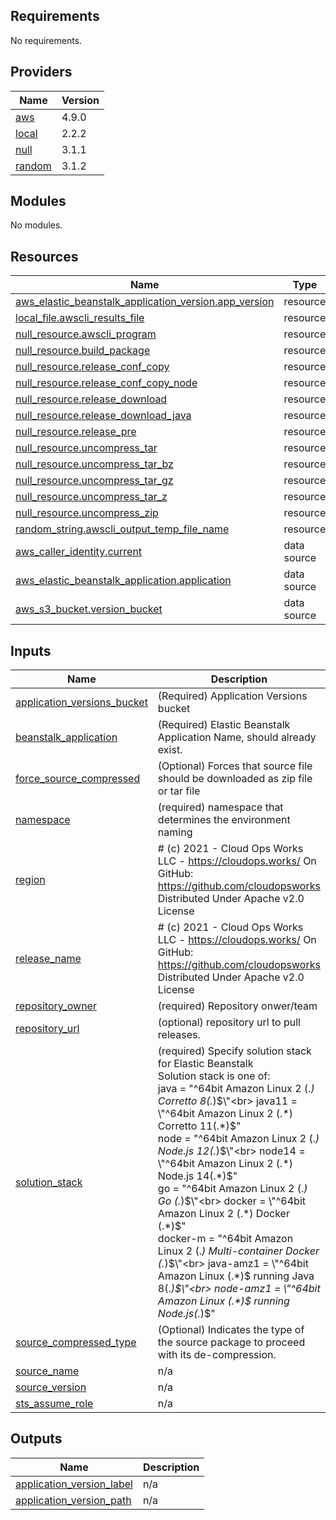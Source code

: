 ## Requirements

No requirements.

## Providers

| Name | Version |
|------|---------|
| <a name="provider_aws"></a> [aws](#provider\_aws) | 4.9.0 |
| <a name="provider_local"></a> [local](#provider\_local) | 2.2.2 |
| <a name="provider_null"></a> [null](#provider\_null) | 3.1.1 |
| <a name="provider_random"></a> [random](#provider\_random) | 3.1.2 |

## Modules

No modules.

## Resources

| Name | Type |
|------|------|
| [aws_elastic_beanstalk_application_version.app_version](https://registry.terraform.io/providers/hashicorp/aws/latest/docs/resources/elastic_beanstalk_application_version) | resource |
| [local_file.awscli_results_file](https://registry.terraform.io/providers/hashicorp/local/latest/docs/resources/file) | resource |
| [null_resource.awscli_program](https://registry.terraform.io/providers/hashicorp/null/latest/docs/resources/resource) | resource |
| [null_resource.build_package](https://registry.terraform.io/providers/hashicorp/null/latest/docs/resources/resource) | resource |
| [null_resource.release_conf_copy](https://registry.terraform.io/providers/hashicorp/null/latest/docs/resources/resource) | resource |
| [null_resource.release_conf_copy_node](https://registry.terraform.io/providers/hashicorp/null/latest/docs/resources/resource) | resource |
| [null_resource.release_download](https://registry.terraform.io/providers/hashicorp/null/latest/docs/resources/resource) | resource |
| [null_resource.release_download_java](https://registry.terraform.io/providers/hashicorp/null/latest/docs/resources/resource) | resource |
| [null_resource.release_pre](https://registry.terraform.io/providers/hashicorp/null/latest/docs/resources/resource) | resource |
| [null_resource.uncompress_tar](https://registry.terraform.io/providers/hashicorp/null/latest/docs/resources/resource) | resource |
| [null_resource.uncompress_tar_bz](https://registry.terraform.io/providers/hashicorp/null/latest/docs/resources/resource) | resource |
| [null_resource.uncompress_tar_gz](https://registry.terraform.io/providers/hashicorp/null/latest/docs/resources/resource) | resource |
| [null_resource.uncompress_tar_z](https://registry.terraform.io/providers/hashicorp/null/latest/docs/resources/resource) | resource |
| [null_resource.uncompress_zip](https://registry.terraform.io/providers/hashicorp/null/latest/docs/resources/resource) | resource |
| [random_string.awscli_output_temp_file_name](https://registry.terraform.io/providers/hashicorp/random/latest/docs/resources/string) | resource |
| [aws_caller_identity.current](https://registry.terraform.io/providers/hashicorp/aws/latest/docs/data-sources/caller_identity) | data source |
| [aws_elastic_beanstalk_application.application](https://registry.terraform.io/providers/hashicorp/aws/latest/docs/data-sources/elastic_beanstalk_application) | data source |
| [aws_s3_bucket.version_bucket](https://registry.terraform.io/providers/hashicorp/aws/latest/docs/data-sources/s3_bucket) | data source |

## Inputs

| Name | Description | Type | Default | Required |
|------|-------------|------|---------|:--------:|
| <a name="input_application_versions_bucket"></a> [application\_versions\_bucket](#input\_application\_versions\_bucket) | (Required) Application Versions bucket | `string` | n/a | yes |
| <a name="input_beanstalk_application"></a> [beanstalk\_application](#input\_beanstalk\_application) | (Required) Elastic Beanstalk Application Name, should already exist. | `string` | n/a | yes |
| <a name="input_force_source_compressed"></a> [force\_source\_compressed](#input\_force\_source\_compressed) | (Optional) Forces that source file should be downloaded as zip file or tar file | `bool` | `false` | no |
| <a name="input_namespace"></a> [namespace](#input\_namespace) | (required) namespace that determines the environment naming | `string` | n/a | yes |
| <a name="input_region"></a> [region](#input\_region) | # (c) 2021 - Cloud Ops Works LLC - https://cloudops.works/ On GitHub: https://github.com/cloudopsworks Distributed Under Apache v2.0 License | `string` | `"us-east-1"` | no |
| <a name="input_release_name"></a> [release\_name](#input\_release\_name) | # (c) 2021 - Cloud Ops Works LLC - https://cloudops.works/ On GitHub: https://github.com/cloudopsworks Distributed Under Apache v2.0 License | `string` | n/a | yes |
| <a name="input_repository_owner"></a> [repository\_owner](#input\_repository\_owner) | (required) Repository onwer/team | `string` | n/a | yes |
| <a name="input_repository_url"></a> [repository\_url](#input\_repository\_url) | (optional) repository url to pull releases. | `string` | `"https://github.com"` | no |
| <a name="input_solution_stack"></a> [solution\_stack](#input\_solution\_stack) | (required) Specify solution stack for Elastic Beanstalk<br>Solution stack is one of:<br>  java      = \"^64bit Amazon Linux 2 (.*) Corretto 8(.*)$\"<br>  java11    = \"^64bit Amazon Linux 2 (.*) Corretto 11(.*)$\"<br>  node      = \"^64bit Amazon Linux 2 (.*) Node.js 12(.*)$\"<br>  node14    = \"^64bit Amazon Linux 2 (.*) Node.js 14(.*)$\"<br>  go        = \"^64bit Amazon Linux 2 (.*) Go (.*)$\"<br>  docker    = \"^64bit Amazon Linux 2 (.*) Docker (.*)$\"<br>  docker-m  = \"^64bit Amazon Linux 2 (.*) Multi-container Docker (.*)$\"<br>  java-amz1 = \"^64bit Amazon Linux (.*)$ running Java 8(.*)$\"<br>  node-amz1 = \"^64bit Amazon Linux (.*)$ running Node.js(.*)$\" | `string` | `"java"` | no |
| <a name="input_source_compressed_type"></a> [source\_compressed\_type](#input\_source\_compressed\_type) | (Optional) Indicates the type of the source package to proceed with its de-compression. | `string` | `"zip"` | no |
| <a name="input_source_name"></a> [source\_name](#input\_source\_name) | n/a | `string` | n/a | yes |
| <a name="input_source_version"></a> [source\_version](#input\_source\_version) | n/a | `string` | n/a | yes |
| <a name="input_sts_assume_role"></a> [sts\_assume\_role](#input\_sts\_assume\_role) | n/a | `string` | n/a | yes |

## Outputs

| Name | Description |
|------|-------------|
| <a name="output_application_version_label"></a> [application\_version\_label](#output\_application\_version\_label) | n/a |
| <a name="output_application_version_path"></a> [application\_version\_path](#output\_application\_version\_path) | n/a |
